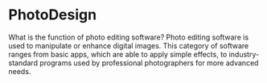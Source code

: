 # PhotoDesign
What is the function of photo editing software? Photo editing software is used to manipulate or enhance digital images. This category of software ranges from basic apps, which are able to apply simple effects, to industry-standard programs used by professional photographers for more advanced needs.
